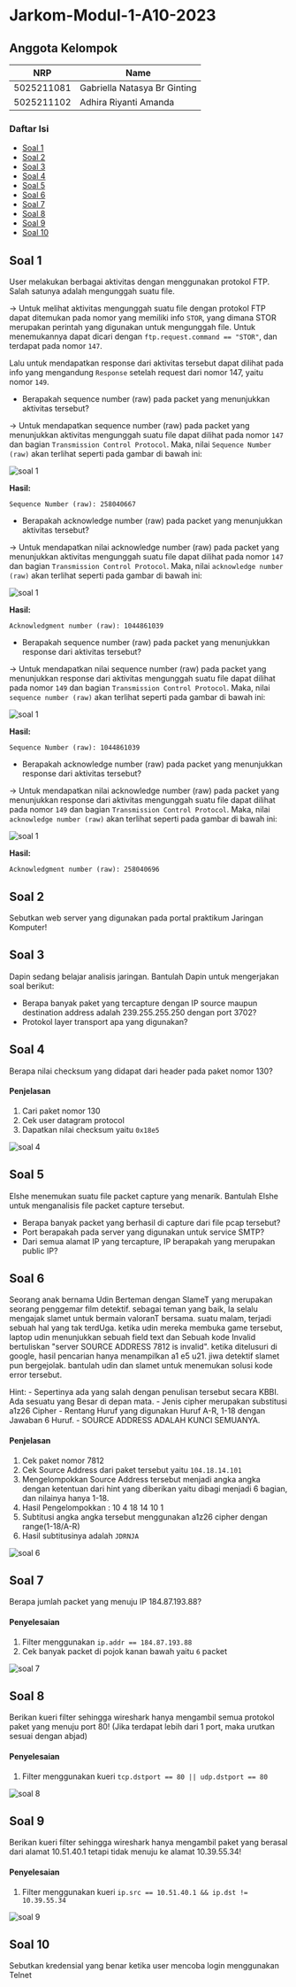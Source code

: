 # Jarkom-Modul-1-A10-2023

## Anggota Kelompok

| NRP        | Name                        |
| ---------- | --------------------------- |
| 5025211081 | Gabriella Natasya Br Ginting|
| 5025211102 | Adhira Riyanti Amanda       |

### Daftar Isi
- [Soal 1](#soal-1)
- [Soal 2](#soal-2)
- [Soal 3](#soal-3)
- [Soal 4](#soal-4)
- [Soal 5](#soal-5)
- [Soal 6](#soal-6)
- [Soal 7](#soal-7)
- [Soal 8](#soal-8)
- [Soal 9](#soal-9)
- [Soal 10](#soal-10)

## Soal 1
User melakukan berbagai aktivitas dengan menggunakan protokol FTP. Salah satunya adalah mengunggah suatu file.

-> Untuk melihat aktivitas mengunggah suatu file dengan protokol FTP dapat ditemukan pada nomor yang memiliki info `STOR`, yang dimana STOR merupakan perintah yang digunakan untuk mengunggah file. Untuk menemukannya dapat dicari dengan `ftp.request.command == "STOR"`, dan terdapat pada nomor `147`.

Lalu untuk mendapatkan response dari aktivitas tersebut dapat dilihat pada info yang mengandung `Response` setelah request dari nomor 147, yaitu nomor `149`.

- Berapakah sequence number (raw) pada packet yang menunjukkan aktivitas tersebut? 

-> Untuk mendapatkan sequence number (raw) pada packet yang menunjukkan aktivitas mengunggah suatu file dapat dilihat pada nomor `147` dan bagian `Transmission Control Protocol`. Maka, nilai `Sequence Number (raw)` akan terlihat seperti pada gambar di bawah ini:

![soal 1](/images/soal1/soal1-a.jpg)

**Hasil:**
```
Sequence Number (raw): 258040667
```

- Berapakah acknowledge number (raw) pada packet yang menunjukkan aktivitas tersebut? 

-> Untuk mendapatkan nilai acknowledge number (raw) pada packet yang menunjukkan aktivitas mengunggah suatu file dapat dilihat pada nomor `147` dan bagian `Transmission Control Protocol`. Maka, nilai `acknowledge number (raw)` akan  terlihat seperti pada gambar di bawah ini:

![soal 1](/images/soal1/soal1-b.jpg)

**Hasil:**
```
Acknowledgment number (raw): 1044861039
```

- Berapakah sequence number (raw) pada packet yang menunjukkan response dari aktivitas tersebut?

-> Untuk mendapatkan nilai sequence number (raw) pada packet yang menunjukkan response dari aktivitas mengunggah suatu file dapat dilihat pada nomor `149` dan bagian `Transmission Control Protocol`. Maka, nilai `sequence number (raw)` akan  terlihat seperti pada gambar di bawah ini:

![soal 1](/images/soal1/soal1-c.jpg)

**Hasil:**
```
Sequence Number (raw): 1044861039
```

- Berapakah acknowledge number (raw) pada packet yang menunjukkan response dari aktivitas tersebut?

-> Untuk mendapatkan nilai acknowledge number (raw) pada packet yang menunjukkan response dari aktivitas mengunggah suatu file dapat dilihat pada nomor `149` dan bagian `Transmission Control Protocol`. Maka, nilai `acknowledge number (raw)` akan  terlihat seperti pada gambar di bawah ini:

![soal 1](/images/soal1/soal1-d.jpg)

**Hasil:**
```
Acknowledgment number (raw): 258040696
```

## Soal 2
Sebutkan web server yang digunakan pada portal praktikum Jaringan Komputer!

## Soal 3
Dapin sedang belajar analisis jaringan. Bantulah Dapin untuk mengerjakan soal berikut:
- Berapa banyak paket yang tercapture dengan IP source maupun destination address adalah 239.255.255.250 dengan port 3702?
- Protokol layer transport apa yang digunakan?

## Soal 4
Berapa nilai checksum yang didapat dari header pada paket nomor 130?

#### Penjelasan
1. Cari paket nomor 130
2. Cek user datagram protocol
3. Dapatkan nilai checksum yaitu `0x18e5`

![soal 4](/images/soal4/soal4.png)

## Soal 5
Elshe menemukan suatu file packet capture yang menarik. Bantulah Elshe untuk menganalisis file packet capture tersebut.
- Berapa banyak packet yang berhasil di capture dari file pcap tersebut?
- Port berapakah pada server yang digunakan untuk service SMTP?
- Dari semua alamat IP yang tercapture, IP berapakah yang merupakan public IP?

## Soal 6
Seorang anak bernama Udin Berteman dengan SlameT yang merupakan seorang penggemar film detektif. sebagai teman yang baik, Ia selalu mengajak slamet untuk bermain valoranT bersama. suatu malam, terjadi sebuah hal yang tak terdUga. ketika udin mereka membuka game tersebut, laptop udin menunjukkan sebuah field text dan Sebuah kode Invalid bertuliskan "server SOURCE ADDRESS 7812 is invalid". ketika ditelusuri di google, hasil pencarian hanya menampilkan a1 e5 u21. jiwa detektif slamet pun bergejolak. bantulah udin dan slamet untuk menemukan solusi kode error tersebut.

Hint:
    - Sepertinya ada yang salah dengan penulisan tersebut secara KBBI. Ada sesuatu yang Besar di depan mata.
    - Jenis cipher merupakan substitusi a1z26 Cipher
    - Rentang Huruf yang digunakan Huruf A-R, 1-18 dengan Jawaban 6 Huruf.
    - SOURCE ADDRESS ADALAH KUNCI SEMUANYA.

#### Penjelasan
1. Cek paket nomor 7812
2. Cek Source Address dari paket tersebut yaitu `104.18.14.101`
3. Mengelompokkan Source Address tersebut menjadi angka angka dengan ketentuan dari hint yang diberikan yaitu dibagi menjadi 6 bagian, dan nilainya hanya 1-18.
4. Hasil Pengelompokkan : 10 4 18 14 10 1
5. Subtitusi angka angka tersebut menggunakan a1z26 cipher dengan range(1-18/A-R)
6. Hasil subtitusinya adalah `JDRNJA`

![soal 6](/images/soal6/soal6.png)

## Soal 7
Berapa jumlah packet yang menuju IP 184.87.193.88?

#### Penyelesaian
1. Filter menggunakan `ip.addr == 184.87.193.88`
2. Cek banyak packet di pojok kanan bawah yaitu `6` packet

![soal 7](/images/soal7/soal7.png)

## Soal 8
Berikan kueri filter sehingga wireshark hanya mengambil semua protokol paket yang menuju port 80! (Jika terdapat lebih dari 1 port, maka urutkan sesuai dengan abjad)

#### Penyelesaian
1. Filter menggunakan kueri `tcp.dstport == 80 || udp.dstport == 80`

![soal 8](/images/soal8/soal8.png)

## Soal 9
Berikan kueri filter sehingga wireshark hanya mengambil paket yang berasal dari alamat 10.51.40.1 tetapi tidak menuju ke alamat 10.39.55.34!

#### Penyelesaian
1. Filter menggunakan kueri `ip.src == 10.51.40.1 && ip.dst != 10.39.55.34`

![soal 9](/images/soal9/soal9.png)

## Soal 10
Sebutkan kredensial yang benar ketika user mencoba login menggunakan Telnet